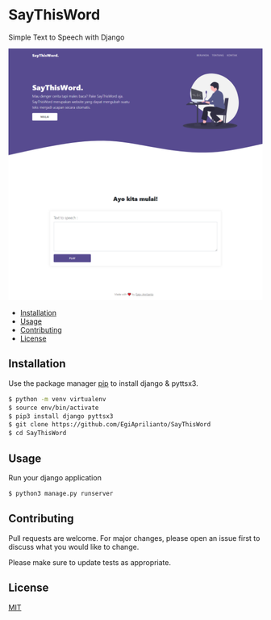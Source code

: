 # SayThisWord

Simple Text to Speech with Django

![SayThisWord](https://raw.githubusercontent.com/EgiAprilianto/SayThisWord/main/.img/ss.png)

- [Installation](#installation)
- [Usage](#usage)
- [Contributing](#contributing)
- [License](#license)

## Installation

Use the package manager [pip](https://pip.pypa.io/en/stable/) to install django & pyttsx3.

```bash
$ python -m venv virtualenv
$ source env/bin/activate
$ pip3 install django pyttsx3
$ git clone https://github.com/EgiAprilianto/SayThisWord
$ cd SayThisWord  
```

## Usage
Run your django application
```bash
$ python3 manage.py runserver
```

## Contributing
Pull requests are welcome. For major changes, please open an issue first to discuss what you would like to change.

Please make sure to update tests as appropriate.

## License
[MIT](https://choosealicense.com/licenses/mit/)
